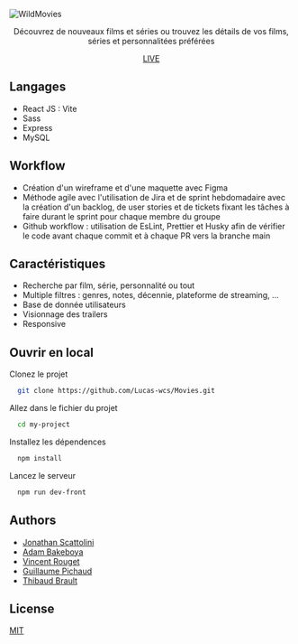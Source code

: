 
![WildMovies](https://github.com/Lucas-wcs/Movies/blob/main/frontend/src/assets/logo3_wildmovies.svg)

<div align="center">
  Découvrez de nouveaux films et séries ou trouvez les détails de vos films, séries et personnalitées préférées
</div>

<div align="center">

  [LIVE](https://wild-movies.netlify.app/)
</div>

## Langages

- React JS : Vite
- Sass
- Express
- MySQL
## Workflow

- Création d'un wireframe et d'une maquette avec Figma
- Méthode agile avec l'utilisation de Jira et de sprint hebdomadaire avec la création d'un backlog, de user stories et de tickets fixant les tâches à faire durant le sprint pour chaque membre du groupe
- Github workflow : utilisation de EsLint, Prettier et Husky afin de vérifier le code avant chaque commit et à chaque PR vers la branche main
## Caractéristiques

- Recherche par film, série, personnalité ou tout
- Multiple filtres : genres, notes, décennie, plateforme de streaming, ...
- Base de donnée utilisateurs
- Visionnage des trailers
- Responsive


## Ouvrir en local

Clonez le projet

```bash
  git clone https://github.com/Lucas-wcs/Movies.git
```

Allez dans le fichier du projet

```bash
  cd my-project
```

Installez les dépendences

```bash
  npm install
```

Lancez le serveur

```bash
  npm run dev-front
```


## Authors

- [Jonathan Scattolini](https://github.com/Megakrash)
- [Adam Bakeboya](https://github.com/Bakeboya)
- [Vincent Rouget](https://github.com/vincentRouget)
- [Guillaume Pichaud](https://github.com/GuiPich)
- [Thibaud Brault](https://www.github.com/thibaudbrault)


## License

[MIT](https://choosealicense.com/licenses/mit/)

